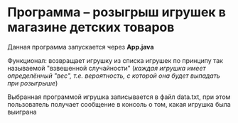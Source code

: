 # Программа – розыгрыш игрушек в магазине детских товаров

Данная программа запускается через **App.java**

Функционал:  возвращает игрушку из списка игрушек по принципу так называемой "взвешенной случайности" (*каждая игрушка имеет определённый "вес", т.е. вероятность, с которой она будет выпадать при розыгрыше*)

Выбранная программой игрушка записывается в файл data.txt, при этом пользователь получает сообщение в консоль о том, какая игрушка была выиграна